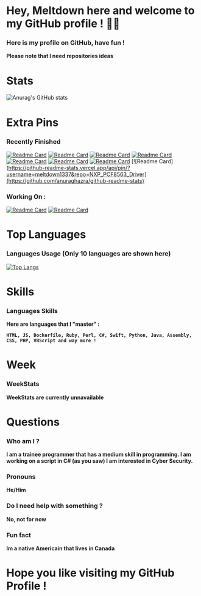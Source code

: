 # Hey, Meltdown here and welcome to my GitHub profile ! 👋🏻

### Here is my profile on GitHub, have fun !

**Please note that I need repositories ideas**

# Stats

![Anurag's GitHub stats](https://github-readme-stats.vercel.app/api?username=meltdown1337&show_icons=true&theme=synthwave)

# Extra Pins

### **Recently Finished**

[![Readme Card](https://github-readme-stats.vercel.app/api/pin/?username=meltdown1337&repo=SimpleTrojan)](https://github.com/anuraghazra/github-readme-stats)
[![Readme Card](https://github-readme-stats.vercel.app/api/pin/?username=meltdown1337&repo=Sudoku)](https://github.com/anuraghazra/github-readme-stats)
[![Readme Card](https://github-readme-stats.vercel.app/api/pin/?username=meltdown1337&repo=AudioVisualizer)](https://github.com/anuraghazra/github-readme-stats)
[![Readme Card](https://github-readme-stats.vercel.app/api/pin/?username=meltdown1337&repo=DiscordBotClient)](https://github.com/anuraghazra/github-readme-stats)
[![Readme Card](https://github-readme-stats.vercel.app/api/pin/?username=meltdown1337&repo=ARTetris)](https://github.com/anuraghazra/github-readme-stats)
[![Readme Card](https://github-readme-stats.vercel.app/api/pin/?username=meltdown1337&repo=GCalcSearch)](https://github.com/anuraghazra/github-readme-stats)
[![Readme Card](https://github-readme-stats.vercel.app/api/pin/?username=meltdown1337&repo=eternal_blue_powershell)](https://github.com/anuraghazra/github-readme-stats)
[![Readme Card](https://github-readme-stats.vercel.app/api/pin/?username=meltdown1337&repo=NXP_PCF8563_Driver](https://github.com/anuraghazra/github-readme-stats)

### **Working On :**

[![Readme Card](https://github-readme-stats.vercel.app/api/pin/?username=meltdown1337&repo=scripts)](https://github.com/anuraghazra/github-readme-stats)
[![Readme Card](https://github-readme-stats.vercel.app/api/pin/?username=meltdown1337&repo=HUGEUserAuthentication)](https://github.com/anuraghazra/github-readme-stats)


# Top Languages

### Languages Usage (Only 10 languages are shown here)


[![Top Langs](https://github-readme-stats.vercel.app/api/top-langs/?username=meltdown1337&langs_count=15)](https://github.com/anuraghazra/github-readme-stats)

# Skills

### Languages Skills

**Here are languages that I "master" :**

**``HTML, JS, Dockerfile, Ruby, Perl, C#, Swift, Python, Java, Assembly, CSS, PHP, VBScript and way more !``**

# Week

### WeekStats

**WeekStats are currently unnavailable**

# Questions

### Who am I ?

**I am a trainee programmer that has a medium skill in programming. I am working on a script in C# (as you saw) I am interested in Cyber Security.**

### Pronouns

**He/Him**

### Do I need help with something ?

**No, not for now**

### Fun fact

**Im a native Americain that lives in Canada**

# Hope you like visiting my GitHub Profile !
>>>>>>>>>>>>>>>>>>>>>>>>>>>>>>>>>>>>>>>>>>>>>>>>>>>>>>>>>>>>>>>>>>>>>>>>>>
